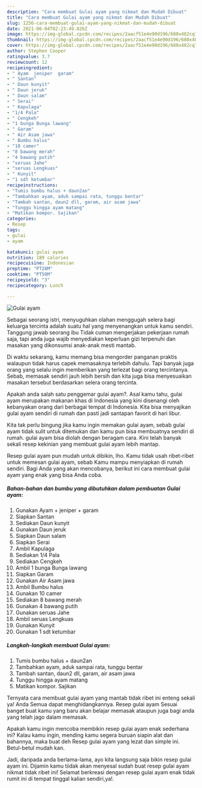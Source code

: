 ```yaml
---
description: "Cara membuat Gulai ayam yang nikmat dan Mudah Dibuat"
title: "Cara membuat Gulai ayam yang nikmat dan Mudah Dibuat"
slug: 1256-cara-membuat-gulai-ayam-yang-nikmat-dan-mudah-dibuat
date: 2021-06-04T02:23:49.826Z
image: https://img-global.cpcdn.com/recipes/2aacf51e4e90d196/680x482cq70/gulai-ayam-foto-resep-utama.jpg
thumbnail: https://img-global.cpcdn.com/recipes/2aacf51e4e90d196/680x482cq70/gulai-ayam-foto-resep-utama.jpg
cover: https://img-global.cpcdn.com/recipes/2aacf51e4e90d196/680x482cq70/gulai-ayam-foto-resep-utama.jpg
author: Stephen Cooper
ratingvalue: 3.7
reviewcount: 12
recipeingredient:
- " Ayam  jeniper  garam"
- " Santan"
- " Daun kunyit"
- " Daun jeruk"
- " Daun salam"
- " Serai"
- " Kapulaga"
- "1/4 Pala"
- " Cengkeh"
- "1 bunga Bunga lawang"
- " Garam"
- " Air Asam jawa"
- " Bumbu halus"
- "10 camer"
- "8 bawang merah"
- "4 bawang putih"
- "seruas Jahe"
- "seruas Lengkuas"
- " Kunyit"
- "1 sdt ketumbar"
recipeinstructions:
- "Tumis bumbu halus + daun2an"
- "Tambahkan ayam, aduk sampai rata, tunggu bentar"
- "Tambah santan, daun2 dll, garam, air asam jawa"
- "Tunggu hingga ayam matang"
- "Matikan kompor. Sajikan"
categories:
- Resep
tags:
- gulai
- ayam

katakunci: gulai ayam 
nutrition: 189 calories
recipecuisine: Indonesian
preptime: "PT28M"
cooktime: "PT50M"
recipeyield: "3"
recipecategory: Lunch

---
```



![Gulai ayam](https://img-global.cpcdn.com/recipes/2aacf51e4e90d196/680x482cq70/gulai-ayam-foto-resep-utama.jpg)

Sebagai seorang istri, menyuguhkan olahan menggugah selera bagi keluarga tercinta adalah suatu hal yang menyenangkan untuk kamu sendiri. Tanggung jawab seorang ibu Tidak cuman mengerjakan pekerjaan rumah saja, tapi anda juga wajib menyediakan keperluan gizi terpenuhi dan masakan yang dikonsumsi anak-anak mesti mantab.

Di waktu  sekarang, kamu memang bisa mengorder panganan praktis walaupun tidak harus capek memasaknya terlebih dahulu. Tapi banyak juga orang yang selalu ingin memberikan yang terlezat bagi orang tercintanya. Sebab, memasak sendiri jauh lebih bersih dan kita juga bisa menyesuaikan masakan tersebut berdasarkan selera orang tercinta. 



Apakah anda salah satu penggemar gulai ayam?. Asal kamu tahu, gulai ayam merupakan makanan khas di Indonesia yang kini disenangi oleh kebanyakan orang dari berbagai tempat di Indonesia. Kita bisa menyajikan gulai ayam sendiri di rumah dan pasti jadi santapan favorit di hari libur.

Kita tak perlu bingung jika kamu ingin memakan gulai ayam, sebab gulai ayam tidak sulit untuk ditemukan dan kamu pun bisa membuatnya sendiri di rumah. gulai ayam bisa diolah dengan beragam cara. Kini telah banyak sekali resep kekinian yang membuat gulai ayam lebih mantap.

Resep gulai ayam pun mudah untuk dibikin, lho. Kamu tidak usah ribet-ribet untuk memesan gulai ayam, sebab Kamu mampu menyiapkan di rumah sendiri. Bagi Anda yang akan mencobanya, berikut ini cara membuat gulai ayam yang enak yang bisa Anda coba.

<!--inarticleads1-->

##### Bahan-bahan dan bumbu yang dibutuhkan dalam pembuatan Gulai ayam:

1. Gunakan  Ayam + jeniper + garam
1. Siapkan  Santan
1. Sediakan  Daun kunyit
1. Gunakan  Daun jeruk
1. Siapkan  Daun salam
1. Siapkan  Serai
1. Ambil  Kapulaga
1. Sediakan 1/4 Pala
1. Sediakan  Cengkeh
1. Ambil 1 bunga Bunga lawang
1. Siapkan  Garam
1. Gunakan  Air Asam jawa
1. Ambil  Bumbu halus
1. Gunakan 10 camer
1. Sediakan 8 bawang merah
1. Gunakan 4 bawang putih
1. Gunakan seruas Jahe
1. Ambil seruas Lengkuas
1. Gunakan  Kunyit
1. Gunakan 1 sdt ketumbar




<!--inarticleads2-->

##### Langkah-langkah membuat Gulai ayam:

1. Tumis bumbu halus + daun2an
1. Tambahkan ayam, aduk sampai rata, tunggu bentar
1. Tambah santan, daun2 dll, garam, air asam jawa
1. Tunggu hingga ayam matang
1. Matikan kompor. Sajikan




Ternyata cara membuat gulai ayam yang mantab tidak ribet ini enteng sekali ya! Anda Semua dapat menghidangkannya. Resep gulai ayam Sesuai banget buat kamu yang baru akan belajar memasak ataupun juga bagi anda yang telah jago dalam memasak.

Apakah kamu ingin mencoba membikin resep gulai ayam enak sederhana ini? Kalau kamu ingin, mending kamu segera buruan siapin alat dan bahannya, maka buat deh Resep gulai ayam yang lezat dan simple ini. Betul-betul mudah kan. 

Jadi, daripada anda berlama-lama, ayo kita langsung saja bikin resep gulai ayam ini. Dijamin kamu tiidak akan menyesal sudah buat resep gulai ayam nikmat tidak ribet ini! Selamat berkreasi dengan resep gulai ayam enak tidak rumit ini di tempat tinggal kalian sendiri,ya!.

